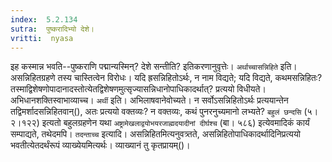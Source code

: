 ```yaml
---
index:  5.2.134
sutra:  पुष्करादिभ्यो देशे।
vritti:  nyasa
---
```


इह कस्मान्न भवति--पुष्कराणि पद्मान्यस्मिन्? देशे सन्तीति? इतिकरणानुवृत्तेः।
`अर्थाच्चासन्निहिते` इति। असन्निहितग्रहणे तस्य चास्तित्वेन विरोधः। यदि ह्रसन्निहितोऽर्थः, न नाम विद्यते; यदि विद्यते, कथमसन्निहितः? तस्माद्विशेषणोपादानादस्तोत्येतद्विशेषणमुत्सृज्यासन्निधानोपाधिकादर्थात्? प्रत्ययो विधीयते। अभिधानशक्तिस्वाभाव्याच्च। `अर्थी` इति। अभिलाषवानेवोच्यते। न सर्वोऽसन्निहितोऽर्थः प्रत्ययान्तेन तद्विमर्शादसन्निहितवान्(), अतः प्रत्ययो वक्तव्यः? न वक्तव्यः, कथं पुनरनुच्यमानो लभ्यते? `बहुलं छन्दसि` (५।२।१२२) इत्यतो बहुलग्रहणेन यथा `अष्ट्रामेखलाद्वयोभयरजाह्मदयादीनां दीर्घश्च` (बा। ५८६) इत्येवमादिकं कार्यं सम्पाद्यते, तथेदमपि। 
`तदन्ताच्च` इत्यादि। असन्निहितमित्यनुवत्र्तते, असन्निहितोपाधिकादर्थादिनिप्रत्ययो भवतीत्येतदर्थंरूपं व्याख्येयमित्यर्थः। व्याख्यानं तु कृतप्रायम्()।
